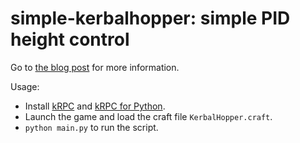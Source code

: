 # simple-kerbalhopper: simple PID height control

Go to [the blog post](http://ycao.top/posts/kerbalhopper/) for more information.

Usage:

- Install [kRPC](https://krpc.github.io/krpc/getting-started.html) and [kRPC for Python](https://krpc.github.io/krpc/python/client.html).
- Launch the game and load the craft file `KerbalHopper.craft`.
- `python main.py` to run the script.
